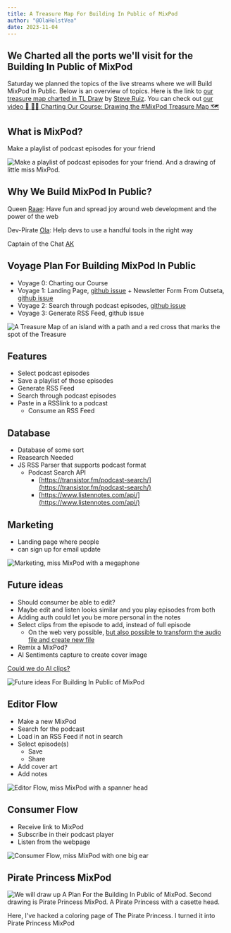 ```yaml
---
title: A Treasure Map For Building In Public of MixPod
author: "@OlaHolstVea"
date: 2023-11-04
---
```



## We Charted all the ports we'll visit for the Building In Public of MixPod

Saturday we planned the topics of the live streams where we will Build MixPod In Public. Below is an overview of topics. Here is the link to [our treasure map charted in TL Draw](https://www.tldraw.com/v/3Fm1saCUgL4FnXHC7QUH_?viewport=0%2C0%2C1470%2C834&page=page%3Apage) by [Steve Ruiz](https://twitter.com/steveruizok). You can check out [our video 🔴 🏴‍☠️ Charting Our Course: Drawing the #MixPod Treasure Map 🗺️](https://www.youtube.com/live/ZWhzBS0PJQg?si=xaeDndHeQtRdkPo4)


## What is MixPod?

Make a playlist of podcast episodes for your friend

![Make a playlist of podcast episodes for your friend. And a drawing of little miss MixPod.](https://pbs.twimg.com/media/F9xue3ZXEAAkL-r?format=jpg&name=large)

## Why We Build MixPod In Public?

Queen [Raae](https://twitter.com/raae): Have fun and spread joy around web development and the power of the web

Dev-Pirate [Ola](https://twitter.com/OlaHolstVea): Help devs to use a handful tools in the right way

Captain of the Chat [AK](https://twitter.com/ja_gatka)

## Voyage Plan For Building MixPod In Public

- Voyage 0: Charting our Course
- Voyage 1: Landing Page, [github issue](https://github.com/olavea/mixpod/issues/1) + Newsletter Form From Outseta, [github issue](https://github.com/olavea/mixpod/issues/2)
- Voyage 2: Search through podcast episodes, [github issue](https://github.com/olavea/mixpod/issues/3)
- Voyage 3: Generate RSS Feed, github issue



![A Treasure Map of an island with a path and a red cross that marks the spot of the Treasure](https://github.com/olavea/Rubys-TimeShip/blob/main/content/blog/2023/11/04/ma.jpeg)

## Features

- Select podcast episodes
- Save a playlist of those episodes
- Generate RSS Feed
- Search through podcast episodes
- Paste in a RSSlink to a podcast
    - Consume an RSS Feed

## Database

- Database of some sort
- Reasearch Needed
- JS RSS Parser that supports podcast format
    - Podcast Search API
        - [https://transistor.fm/podcast-search/](https://transistor.fm/podcast-search/)
        - [https://www.listennotes.com/api/](https://www.listennotes.com/api/)

## Marketing

- Landing page where people
- can sign up for email update

![Marketing, miss MixPod with a megaphone](https://github.com/olavea/Rubys-TimeShip/blob/main/content/blog/2023/11/04/marketing.jpeg)

## Future ideas

- Should consumer be able to edit?
- Maybe edit and listen looks similar and you play episodes from both
- Adding auth could let you be more personal in the notes
- Select clips from the episode to add, instead of full episode
    - On the web very possible, [but also possible to transform the audio file and create new file](https://cloudinary.com/documentation/video_trimming_and_concatenating
)
- Remix a MixPod?
- AI Sentiments capture to create cover image

[Could we do AI clips?](https://cloudinary.com/documentation/ai_in_action#ai_based_highlights)

![Future ideas For Building In Public of MixPod](https://github.com/olavea/Rubys-TimeShip/blob/main/content/blog/2023/11/04/Ideas.jpeg)

## Editor Flow

- Make a new MixPod
- Search for the podcast
- Load in an RSS Feed if not in search
- Select episode(s)
    - Save
    - Share
- Add cover art
- Add notes


![Editor Flow, miss MixPod with a spanner head](https://github.com/olavea/Rubys-TimeShip/blob/main/content/blog/2023/11/04/creator-1.jpeg)

## Consumer Flow

- Receive link to MixPod
- Subscribe in their podcast player
- Listen from the webpage

![Consumer Flow, miss MixPod with one big ear](https://github.com/olavea/Rubys-TimeShip/blob/main/content/blog/2023/11/04/Consumer.jpeg)


## Pirate Princess MixPod

![We will draw up A Plan For the Building In Public of MixPod. Second drawing is Pirate Princess MixPod. A Pirate Princess with a casette head.](https://pbs.twimg.com/media/F92simjXAAAubnK?format=jpg&name=large)

Here, I've hacked a coloring page of The Pirate Princess. I turned it into Pirate Princess MixPod